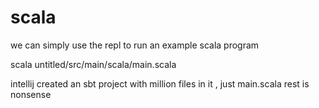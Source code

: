 # scala

we can simply use the repl to run an example scala program

scala untitled/src/main/scala/main.scala 

intellij created an sbt project with million files in it , just main.scala
rest is nonsense

